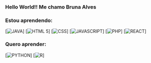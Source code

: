 ### Hello World!! Me chamo Bruna Alves 

### Estou aprendendo:
[![JAVA](https://img.shields.io/badge/Java-ED8B00?style=for-the-badge&logo=openjdk&logoColor=white)]
[![HTML 5](https://img.shields.io/badge/HTML5-E34F26?style=for-the-badge&logo=html5&logoColor=white
)]
[![CSS](https://img.shields.io/badge/CSS3-1572B6?style=for-the-badge&logo=css3&logoColor=white
)]
[![JAVASCRIPT](https://img.shields.io/badge/JavaScript-F7DF1E?style=for-the-badge&logo=javascript&logoColor=black)]
[![PHP](https://img.shields.io/badge/PHP-777BB4?style=for-the-badge&logo=php&logoColor=white
)]
[![REACT](https://img.shields.io/badge/React-20232A?style=for-the-badge&logo=react&logoColor=61DAFB
)]
### Quero aprender:

[![PYTHON](https://img.shields.io/badge/Python-14354C?style=for-the-badge&logo=python&logoColor=white)]
[![R](https://img.shields.io/badge/R-276DC3?style=for-the-badge&logo=r&logoColor=white
)]



<!--
**brunaalves2/brunaalves2** is a ✨ _special_ ✨ repository because its `README.md` (this file) appears on your GitHub profile.

Here are some ideas to get you started: 


- 🔭 I’m currently working on ...
- 🌱 I’m currently learning ...
- 👯 I’m looking to collaborate on ...
- 🤔 I’m looking for help with ...
- 💬 Ask me about ...
- 📫 How to reach me: ...
- 😄 Pronouns: ...
- ⚡ Fun fact: ...
-->
